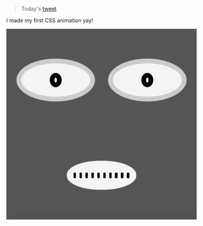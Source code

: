 > Today's [tweet](https://twitter.com/umuks_/status/1390027782567211022?s=20)

I made my first CSS animation yay!

![An image of a face built with CSS](./01.png)
